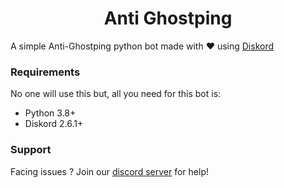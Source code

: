<div align="center"><h1>Anti Ghostping</h1></div>

A simple Anti-Ghostping python bot made with ❤ using [Diskord](https://github.com/diskord-dev/diskord)

### Requirements
No one will use this but, all you need for this bot is:
- Python 3.8+
- Diskord 2.6.1+


### Support
Facing issues ? Join our [discord server](https://discord.gg/h2dHHNReqU) for help!
